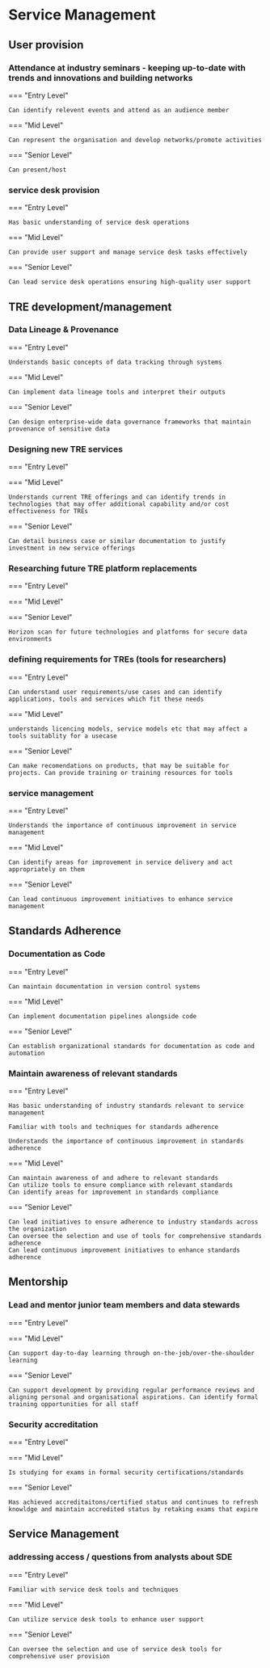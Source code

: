 # Service Management

## User provision



### Attendance at industry seminars - keeping up-to-date with trends and innovations and building networks

=== "Entry Level"

    Can identify relevent events and attend as an audience member


=== "Mid Level"

    Can represent the organisation and develop networks/promote activities

=== "Senior Level"

    Can present/host




### service desk provision

=== "Entry Level"

    Has basic understanding of service desk operations


=== "Mid Level"

    Can provide user support and manage service desk tasks effectively

=== "Senior Level"

    Can lead service desk operations ensuring high-quality user support


## TRE development/management



### Data Lineage & Provenance

=== "Entry Level"

    Understands basic concepts of data tracking through systems


=== "Mid Level"

    Can implement data lineage tools and interpret their outputs

=== "Senior Level"

    Can design enterprise-wide data governance frameworks that maintain provenance of sensitive data




### Designing new TRE services

=== "Entry Level"




=== "Mid Level"

    Understands current TRE offerings and can identify trends in technologies that may offer additional capability and/or cost effectiveness for TREs

=== "Senior Level"

    Can detail business case or similar documentation to justify investment in new service offerings




### Researching future TRE platform replacements

=== "Entry Level"




=== "Mid Level"



=== "Senior Level"

    Horizon scan for future technologies and platforms for secure data environments




### defining requirements for TREs (tools for researchers)

=== "Entry Level"

    Can understand user requirements/use cases and can identify applications, tools and services which fit these needs


=== "Mid Level"

    understands licencing models, service models etc that may affect a tools suitablity for a usecase

=== "Senior Level"

    Can make recomendations on products, that may be suitable for projects. Can provide training or training resources for tools




### service management

=== "Entry Level"

    Understands the importance of continuous improvement in service management


=== "Mid Level"

    Can identify areas for improvement in service delivery and act appropriately on them

=== "Senior Level"

    Can lead continuous improvement initiatives to enhance service management


## Standards Adherence



### Documentation as Code

=== "Entry Level"

    Can maintain documentation in version control systems


=== "Mid Level"

    Can implement documentation pipelines alongside code

=== "Senior Level"

    Can establish organizational standards for documentation as code and automation




### Maintain awareness of relevant standards

=== "Entry Level"

    Has basic understanding of industry standards relevant to service management

    Familiar with tools and techniques for standards adherence

    Understands the importance of continuous improvement in standards adherence


=== "Mid Level"

    Can maintain awareness of and adhere to relevant standards
    Can utilize tools to ensure compliance with relevant standards
    Can identify areas for improvement in standards compliance

=== "Senior Level"

    Can lead initiatives to ensure adherence to industry standards across the organization
    Can oversee the selection and use of tools for comprehensive standards adherence
    Can lead continuous improvement initiatives to enhance standards adherence


## Mentorship



### Lead and mentor junior team members and data stewards

=== "Entry Level"




=== "Mid Level"

    Can support day-to-day learning through on-the-job/over-the-shoulder learning

=== "Senior Level"

    Can support development by providing regular performance reviews and aligning personal and organisational aspirations. Can identify formal training opportunities for all staff




### Security accreditation

=== "Entry Level"




=== "Mid Level"

    Is studying for exams in formal security certifications/standards

=== "Senior Level"

    Has achieved accreditaitons/certified status and continues to refresh knowldge and maintain accredited status by retaking exams that expire


## Service Management



### addressing access / questions from analysts about SDE

=== "Entry Level"

    Familiar with service desk tools and techniques


=== "Mid Level"

    Can utilize service desk tools to enhance user support

=== "Senior Level"

    Can oversee the selection and use of service desk tools for comprehensive user provision
